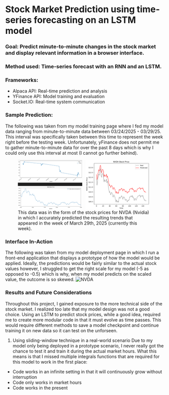 # Stock Market Prediction using time-series forecasting on an LSTM model

### Goal: Predict minute-to-minute changes in the stock market and display relevant information in a browser interface.

### Method used: Time-series forecast with an RNN and an LSTM.

### Frameworks:
- Alpaca API: Real-time prediction and analysis
- YFinance API: Model training and evaluation
- Socket.IO: Real-time system communication

### Sample Prediction:
The following was taken from my model training page where I fed my model data ranging from minute-to-minute data between 03/24/2025 - 03/29/25. This interval was specifically taken between this time to represent the week right before the testing week. Unfortunately, yFinance does not permit me to gather minute-to-minute data for over the past 8 days which is why I could only use this interval at most (I cannot go further behind).
<figure>
    <div style="display: flex; gap: 10px;">
        <img src="./assets/img/NVDA_sample_pred2.png" alt="NVDA Training 1" style="width: 48%;">
        <img src="./assets/img/NVDA_sample_pred.png" alt="NVDA Training 2" style="width: 48%;">
    </div>
    <figcaption>This data was in the form of the stock prices for NVDA (Nvidia) in which I accurately predicted the resulting trends that appeared in the week of March 29th, 2025 (currently this week). </figcaption>
</figure>

### Interface In-Action
The following was taken from my model deployment page in which I run a front-end application that displays a prototype of how the model would be applied. Ideally, the predictions would be fairly similar to the actual stock values however, I struggled to get the right scale for my model (-5 as opposed to -0.5) which is why, when my model predicts on the scaled value, the outcome is so skewed. 
![NVDA](./assets/gif/NVDA_Interface.gif)

### Results and Future Considerations
Throughout this project, I gained exposure to the more technical side of the stock market. I realized too late that my model design was not a good choice. Using an LSTM to predict stock prices, while a good idea, required me to create more modular code in that it must evolve as time passes. This would require different methods to save a model checkpoint and continue training it on new data so it can test on the unforseen. 

1. Using sliding-window technique in a real-world scenario
Due to my model only being deployed in a prototype scenario, I never really got the chance to test it and train it during the actual market hours. What this means is that I missed multiple integrals functions that are required for this model to work in the first place:
- Code works in an infinite setting in that it will continuously grow without interruption
- Code only works in market hours
- Code works in the present
